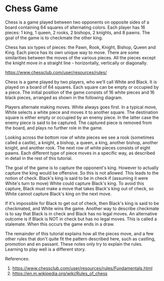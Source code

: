# Chess Game
Chess is a game played between two opponents on opposite sides of a board containing 64 squares of alternating colors. Each player has 16 pieces: 1 king, 1 queen, 2 rooks, 2 bishops, 2 knights, and 8 pawns. The goal of the game is to checkmate the other king.

Chess has six types of pieces: the Pawn, Rook, Knight, Bishop, Queen and King. Each piece has its own unique way to move. There are some similarities between the moves of the various pieces. All the pieces except the knight move in a straight line - horizontally, vertically or diagonally.

https://www.chessclub.com/user/resources/rules/

Chess is a game played by two players, who we'll call White and Black. It is played on a board of 64 squares. Each square can be empty or occupied by a piece. The initial position of the game consists of 16 white pieces and 16 black pieces, arranged as shown in the following diagram.

Players alternate making moves. White always goes first. In a typical move, White selects a white piece and moves it to another square. The destination square is either empty or occupied by an enemy piece. In the latter case the enemy piece is said to be captured. The captured piece is removed from the board, and plays no further role in the game.

Looking across the bottom row of white pieces we see a rook (sometimes called a castle), a knight, a bishop, a queen, a king, another bishop, another knight, and another rook. The next row of white pieces consists of eight pawns. Each different type of piece moves in a specific way, as described in detail in the rest of this tutorial.

The goal of the game is to capture the opponent's king. However to actually capture the king would be offensive. So this is not allowed. This leads to the notion of check. Black's king is said to be in check if (assuming it were White's turn to move) White could capture Black's king. To avoid this capture, Black must make a move that takes Black's king out of check, so White cannot capture Black's king on the next move.

If it's impossible for Black to get out of check, then Black's king is said to be checkmated, and White wins the game. Another way to describe checkmate is to say that Black is in check and Black has no legal moves. An alternative outcome is if Black is NOT in check but has no legal moves. This is called a stalemate. When this occurs the game ends in a draw.

The remainder of this tutorial explains how all the pieces move, and a few other rules that don't quite fit the pattern described here, such as castling, promotion and en passant. These notes only try to explain the rules. Learning to play well is a different story.

References:
1. https://www.chessclub.com/user/resources/rules/Fundamentals.html
2. https://en.m.wikipedia.org/wiki/Rules_of_chess
